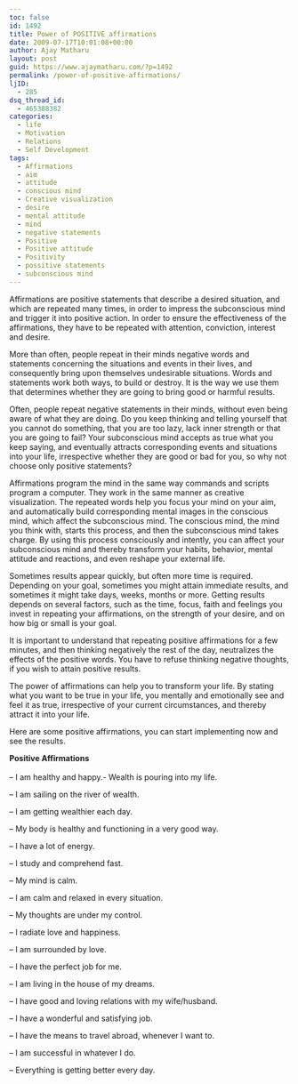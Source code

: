 ```yaml
---
toc: false
id: 1492
title: Power of POSITIVE affirmations
date: 2009-07-17T10:01:08+00:00
author: Ajay Matharu
layout: post
guid: https://www.ajaymatharu.com/?p=1492
permalink: /power-of-positive-affirmations/
ljID:
  - 285
dsq_thread_id:
  - 465388382
categories:
  - life
  - Motivation
  - Relations
  - Self Development
tags:
  - Affirmations
  - aim
  - attitude
  - conscious mind
  - Creative visualization
  - desire
  - mental attitude
  - mind
  - negative statements
  - Positive
  - Positive attitude
  - Positivity
  - possitive statements
  - subconscious mind
---
```

Affirmations are positive statements that describe a desired situation, and which are repeated many times, in order to impress the subconscious mind and trigger it into positive action. In order to ensure the effectiveness of the affirmations, they have to be repeated with attention, conviction, interest and desire.

More than often, people repeat in their minds negative words and statements concerning the situations and events in their lives, and consequently bring upon themselves undesirable situations. Words and statements work both ways, to build or destroy. It is the way we use them that determines whether they are going to bring good or harmful results.

Often, people repeat negative statements in their minds, without even being aware of what they are doing. Do you keep thinking and telling yourself that you cannot do something, that you are too lazy, lack inner strength or that you are going to fail? Your subconscious mind accepts as true what you keep saying, and eventually attracts corresponding events and situations into your life, irrespective whether they are good or bad for you, so why not choose only positive statements?

Affirmations program the mind in the same way commands and scripts program a computer. They work in the same manner as <span>creative visualization</span>. The repeated words help you focus your mind on your aim, and automatically build corresponding mental images in the conscious mind, which affect the subconscious mind. The conscious mind, the mind you think with, starts this process, and then the subconscious mind takes charge. By using this process consciously and intently, you can affect your subconscious mind and thereby transform your habits, behavior, mental attitude and reactions, and even reshape your external life.

Sometimes results appear quickly, but often more time is required. Depending on your goal, sometimes you might attain immediate results, and sometimes it might take days, weeks, months or more. Getting results depends on several factors, such as the time, focus, faith and feelings you invest in repeating your affirmations, on the strength of your desire, and on how big or small is your goal.

It is important to understand that repeating positive affirmations for a few minutes, and then thinking negatively the rest of the day, neutralizes the effects of the positive words. You have to refuse thinking negative thoughts, if you wish to attain positive results.

The power of affirmations can help you to transform your life. By stating what you want to be true in your life, you mentally and emotionally see and feel it as true, irrespective of your current circumstances, and thereby attract it into your life.

Here are some positive affirmations, you can start implementing now and see the results.

<div>
  <strong>Positive Affirmations</strong>
</div>

<div>
  <strong><br /> </strong>
</div>

<div>
  &#8211; I am healthy and happy.- Wealth is pouring into my life.</p> 
  
  <p>
    &#8211; I am sailing on the river of wealth.
  </p>
  
  <p>
    &#8211; I am getting wealthier each day.
  </p>
  
  <p>
    &#8211; My body is healthy and functioning in a very good way.
  </p>
  
  <p>
    &#8211; I have a lot of energy.
  </p>
  
  <p>
    &#8211; I study and comprehend fast.
  </p>
  
  <p>
    &#8211; My mind is calm.
  </p>
  
  <p>
    &#8211; I am calm and relaxed in every situation.
  </p>
  
  <p>
    &#8211; My thoughts are under my control.
  </p>
  
  <p>
    &#8211; I radiate love and happiness.
  </p>
  
  <p>
    &#8211; I am surrounded by love.
  </p>
  
  <p>
    &#8211; I have the perfect job for me.
  </p>
  
  <p>
    &#8211; I am living in the house of my dreams.
  </p>
  
  <p>
    &#8211; I have good and loving relations with my wife/husband.
  </p>
  
  <p>
    &#8211; I have a wonderful and satisfying job.
  </p>
  
  <p>
    &#8211; I have the means to travel abroad, whenever I want to.
  </p>
  
  <p>
    &#8211; I am successful in whatever I do.
  </p>
  
  <p>
    &#8211; Everything is getting better every day.
  </p>
</div>
